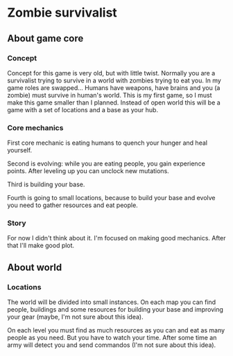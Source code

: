 # Zombie survivalist

## About game core

### Concept

Concept for this game is very old, but with little twist. Normally you are a survivalist trying to survive in a world with zombies trying to eat you. In my game roles are swapped... Humans have weapons, have brains and you (a zombie) must survive in human's world. This is my first game, so I must make this game smaller than I planned. Instead of open world this will be a game with a set of locations and a base as your hub.

### Core mechanics

First core mechanic is eating humans to quench your hunger and heal yourself.

Second is evolving: while you are eating people, you gain experience points. After leveling up you can unclock new mutations.

Third is building your base.

Fourth is going to small locations, because to build your base and evolve you need to gather resources and eat people.

### Story

For now I didn't think about it. I'm focused on making good mechanics. After that I'll make good plot.

## About world

### Locations

The world will be divided into small instances. On each map you can find people, buildings and some resources for building your base and improving your gear (maybe, I'm not sure about this idea).

On each level you must find as much resources as you can and eat as many people as you need. But you have to watch your time. After some time an army will detect you and send commandos (I'm not sure about this idea).